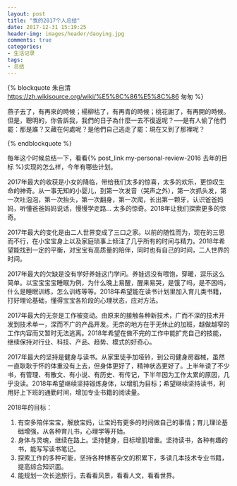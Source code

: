 ```yaml
---
layout: post
title: "我的2017个人总结"
date: 2017-12-31 15:19:25
header-img: images/header/daoying.jpg
comments: true
categories:
- 生活记录
tags:
- 总结
---
```


{% blockquote 朱自清 https://zh.wikisource.org/wiki/%E5%8C%86%E5%8C%86 匆匆 %}

燕子去了，有再來的時候；楊柳枯了，有再青的時候；桃花謝了，有再開的時候。但是，聰明的，你告訴我，我們的日子為什麼一去不復返呢？──是有人偷了他們罷：那是誰？又藏在何處呢？是他們自己逃走了罷：現在又到了那裡呢？

{% endblockquote %}

每年这个时候总结一下，看看{% post_link my-personal-review-2016 去年的目标 %}实现的怎么样，今年有哪些计划。

2017年最大的收获是小女的降临，带给我们太多的惊喜，太多的欢乐，更惊叹生命的神奇。从一事无知的小婴儿，到第一次发音（哭声之外），第一次抓头发，第一次吐泡泡，第一次抬头，第一次翻身，第一次爬，长出第一颗牙，认识爸爸妈妈，听懂爸爸妈妈说话，慢慢学走路... 太多的惊奇。2018年让我们探索更多的惊奇。

2017年最大的变化是由二人世界变成了三口之家。以前的随性而为，现在的三思而不行，在小宝宝身上以及家庭琐事上倾注了几乎所有的时间与精力。2018年希望能找到一定的平衡，对宝宝有高质量的陪伴，同时也有自己的时间，二人世界的时间。

2017年最大的欠缺是没有学好养娃这门学问。养娃远没有喂饱，穿暖，逗乐这么简单。以宝宝宝宝睡眠为例，为什么晚上易醒，醒来易哭，是饿了吗，是不困吗，什么是睡眠训练，怎么训练等等。2018年希望能在读书计划里加入育儿类书籍，打好理论基础，懂得宝宝各阶段的心理状态，应对方法。

2017年最大的无奈是工作被变动。由原来的接触各种新技术，广而不深的技术开发到技术单一，深而不广的产品开发。无奈的地方在于无休止的加班，越做越窄的工作内容而又暂时无法逃离。2018年希望在做不完的工作中能扩充自己的技能，继续保持对行业、科技、产品、趋势、模式的好奇心。

2017年最大的坚持是健身与读书。从家里徒手加哑铃，到公司健身房器械，虽然一直耿耿于怀的体重没有上去，但身体更好了，精神状态更好了。上半年读了不少书，有管理、有散文、有小说、有历史、有传记，下半年因为工作太累的原因，几乎没读。2018年希望继续坚持锻炼身体，以增肌为目标；希望继续坚持读书，利用好上下班的通勤时间，增加专业书籍的阅读量。

2018年的目标：
1. 有空多陪伴宝宝，解放宝妈，让宝妈有更多的时间做自己的事情；育儿理论基础增强，从各种育儿书，心理学等开始。
2. ‎身体与灵魂，继续在路上。坚持健身，目标增肌增重。坚持读书，各种有趣的书，能写写读书笔记。
3. ‎探索工作的多种可能，坚持各种博客杂文的积累下，多读几本技术专业书籍，提高综合知识面。
4. ‎能规划一次长途旅行，去看看风景，看看人文，看看世界。